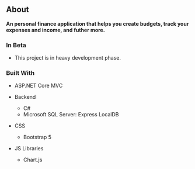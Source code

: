 <!-- ABOUT THE PROJECT -->
## About

<b>An personal finance application that helps you create budgets, track your expenses and income, and futher more.</b>

### In Beta
* This project is in heavy development phase.

<!-- BUILT WITH -->
### Built With
* ASP.NET Core MVC
  
* Backend
  * C#
  * Microsoft SQL Server: Express LocalDB

* CSS
  * Bootstrap 5

* JS Libraries
  * Chart.js
